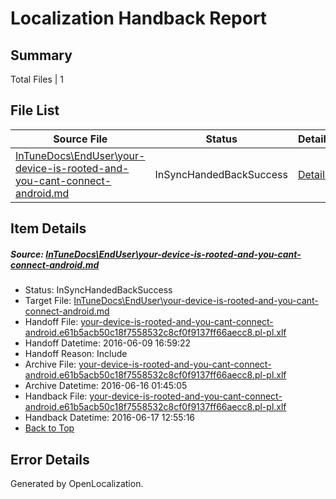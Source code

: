 # <a name='report-top'></a> Localization Handback Report

## Summary
 Total Files | 1

## File List
 Source File | Status | Details 
 ----------- | ------ | ------- 
 [InTuneDocs\EndUser\your-device-is-rooted-and-you-cant-connect-android.md](https://github.com/Microsoft/IntuneDocs-pr/blob/e52ebdd62ca68f1d9226def654961075400184a8/InTuneDocs/EndUser/your-device-is-rooted-and-you-cant-connect-android.md) | InSyncHandedBackSuccess | [Details](#c94414ee28e8fa808ba08a5c97624d3d9b95fecb471)

## Item Details
##### <a name='c94414ee28e8fa808ba08a5c97624d3d9b95fecb471'></a> Source: [InTuneDocs\EndUser\your-device-is-rooted-and-you-cant-connect-android.md](https://github.com/Microsoft/IntuneDocs-pr/blob/e52ebdd62ca68f1d9226def654961075400184a8/InTuneDocs/EndUser/your-device-is-rooted-and-you-cant-connect-android.md)
* Status: InSyncHandedBackSuccess
* Target File: [InTuneDocs\EndUser\your-device-is-rooted-and-you-cant-connect-android.md](https://github.com/Microsoft/IntuneDocs-pr.pl-pl/blob/33927c066ae68a92a09b0a79410618bd89f73712/InTuneDocs/EndUser/your-device-is-rooted-and-you-cant-connect-android.md)
* Handoff File: [your-device-is-rooted-and-you-cant-connect-android.e61b5acb50c18f7558532c8cf0f9137ff66aecc8.pl-pl.xlf](https://github.com/Microsoft/EM.handoff/blob/5202e9a47b19219487e4a1c5052b8d1cb7664610/ol-handoff/Microsoft/IntuneDocs-pr.pl-pl/master/your-device-is-rooted-and-you-cant-connect-android.e61b5acb50c18f7558532c8cf0f9137ff66aecc8.pl-pl.xlf)
* Handoff Datetime: 2016-06-09 16:59:22
* Handoff Reason: Include
* Archive File: [your-device-is-rooted-and-you-cant-connect-android.e61b5acb50c18f7558532c8cf0f9137ff66aecc8.pl-pl.xlf](https://github.com/Microsoft/EM.handoff/blob/04e4812bbfa611bc8c23f7be9da2db4f5f451888/ol-handoff/Microsoft/IntuneDocs-pr.pl-pl/master/archive/your-device-is-rooted-and-you-cant-connect-android.e61b5acb50c18f7558532c8cf0f9137ff66aecc8.pl-pl.xlf)
* Archive Datetime: 2016-06-16 01:45:05
* Handback File: [your-device-is-rooted-and-you-cant-connect-android.e61b5acb50c18f7558532c8cf0f9137ff66aecc8.pl-pl.xlf](https://github.com/Microsoft/EM.handback/blob/f2d915575b1fb1c1a29bcf59c1c2d24438706703/ol-handback/Microsoft/IntuneDocs-pr.pl-pl/master/your-device-is-rooted-and-you-cant-connect-android.e61b5acb50c18f7558532c8cf0f9137ff66aecc8.pl-pl.xlf)
* Handback Datetime: 2016-06-17 12:55:16
* [Back to Top](#report-top)


## Error Details

Generated by OpenLocalization.
